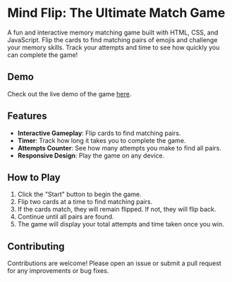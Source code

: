 # Mind Flip: The Ultimate Match Game

A fun and interactive memory matching game built with HTML, CSS, and JavaScript. Flip the cards to find matching pairs of emojis and challenge your memory skills. Track your attempts and time to see how quickly you can complete the game!

## Demo

Check out the live demo of the game [here](https://naveen-kumarj.github.io/mind-flip-match-game/src/).

## Features

- **Interactive Gameplay**: Flip cards to find matching pairs.
- **Timer**: Track how long it takes you to complete the game.
- **Attempts Counter**: See how many attempts you make to find all pairs.
- **Responsive Design**: Play the game on any device.

## How to Play

1. Click the "Start" button to begin the game.
2. Flip two cards at a time to find matching pairs.
3. If the cards match, they will remain flipped. If not, they will flip back.
4. Continue until all pairs are found.
5. The game will display your total attempts and time taken once you win.

## Contributing
Contributions are welcome! Please open an issue or submit a pull request for any improvements or bug fixes.
